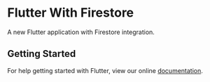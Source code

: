 # Flutter With Firestore

A new Flutter application with Firestore integration.

## Getting Started

For help getting started with Flutter, view our online
[documentation](https://flutter.io/).
